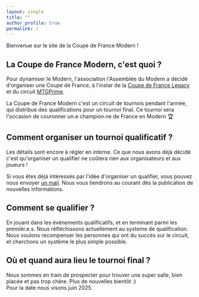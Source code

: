 ```yaml
---
layout: single
title: ""
author_profile: true
permalink: /
---
```


Bienvenue sur le site de la Coupe de France Modern !

## La Coupe de France Modern, c'est quoi ?

Pour dynamiser le Modern, l'association l'Assemblée du Modern a décidé d'organiser une Coupe de France, à l'instar de la [Coupe de France Legacy](https://xennio29.github.io/CDFL/) et du circuit [MTGPrime](https://mtgprime.fr/).

La Coupe de France Modern c'est un circuit de tournois pendant l'année, qui distribue des qualifications pour un tournoi final. Ce tournoi sera l'occasion de couronner un.e champion.ne de France en Modern 🏆

## Comment organiser un tournoi qualificatif ?

Les détails sont encore à régler en interne. Ce que nous avons déjà décidé c'est qu'organiser un qualifier ne coûtera rien aux organisateurs et aux joueurs !

Si vous êtes déjà intéressés par l'idée d'organiser un qualifier, vous pouvez nous envoyer [un mail](mailto:lassembleedumodern@gmail.com). Nous vous tiendrons au courant dès la publication de nouvelles informations.

## Comment se qualifier ?

En jouant dans les événements qualificatifs, et en terminant parmi les premièr.e.s. Nous réfléchissons actuellement au systeme de qualification. Nous voulons recompenser les personnes qui ont du succès sur le circuit, et cherchons un système le plus simple possible.

## Où et quand aura lieu le tournoi final ?

Nous sommes en train de prospecter pour trouver une super salle, bien placée et pas trop chère. Plus de nouvelles bientôt :)  
Pour la date nous visons juin 2025.
